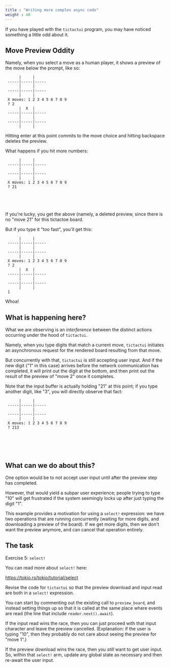```yaml
---
title : "Writing more complex async code"
weight : 40
---
```


If you have played with the `tictactui` program, you may have noticed something
a little odd about it.

## Move Preview Oddity

Namely, when you select a move as a human player, it shows a preview of the move
below the prompt, like so\:

```text
      |     |
 -----|-----|-----
      |     |
 -----|-----|-----
      |     |
 X moves: 1 2 3 4 5 6 7 8 9
 ? 2
      |  X  |
 -----|-----|-----
      |     |
 -----|-----|-----
      |     |
```

Hitting enter at this point commits to the move choice and hitting backspace deletes the preview.

What happens if you hit more numbers\:

```text
      |     |
 -----|-----|-----
      |     |
 -----|-----|-----
      |     |
 X moves: 1 2 3 4 5 6 7 8 9
 ? 21





```

If you're lucky, you get the above (namely, a deleted preview, since there is no "move 21"
for this tictactoe board.

But if you type it "too fast", you'll get this\:

```text
      |     |
 -----|-----|-----
      |     |
 -----|-----|-----
      |     |
 X moves: 1 2 3 4 5 6 7 8 9
 ? 2
      |  X  |
 -----|-----|-----
      |     |
 -----|-----|-----
      |     |
 1
```

Whoa!

## What is happening here?

What we are observing is an *interference* between the distinct actions
occurring under the hood of `tictactui`.

Namely, when you type digits that match a current move, `tictactui` initiates an
asynchronous request for the rendered board resulting from that move.

But concurrently with that, `tictactui` is still accepting user input. And if
the new digit ("1" in this case) arrives before the network communication has
completed, it will print out the digit at the bottom, and then print out the
result of the preview of "move 2" once it completes.

Note that the input buffer is actually holding "21" at this point; if you type
another digit, like "3", you will directly observe that fact\:

```text
      |     |
 -----|-----|-----
      |     |
 -----|-----|-----
      |     |
 X moves: 1 2 3 4 5 6 7 8 9
 ? 213






```

## What can we do about this?

One option would be to not accept user input until after the preview step has
completed.

However, that would yield a subpar user experience; people trying to type "10"
will get frustrated if the system seemingly locks up after just typing the digit
"1".

This example provides a motivation for using a `select!` expression\: we have
two operations that are running concurrently (waiting for more digits, and
downloading a preview of the board). If we get more digits, then we don't want
the preview anymore, and can cancel that operation entirely.

## The task

Exercise 5\: `select!`

You can read more about `select!` here:

https://tokio.rs/tokio/tutorial/select

Revise the code for `tictactui` so that the preview download and input read are
both in a `select!` expression.

You can start by commenting out the existing call to `preview_board`, and instead
setting things up so that it is called at the same place where events are read
(the line that include `reader.next().await`).

If the input read wins the race, then you can just proceed with that input
character and leave the preview cancelled. (Explanation\: if the user is typing
"10", then they probably do not care about seeing the preview for "move 1".)

If the preview download wins the race, then you *still* want to get user input.
So, within that `select!` arm, update any global state as necessary and then
re-await the user input.
